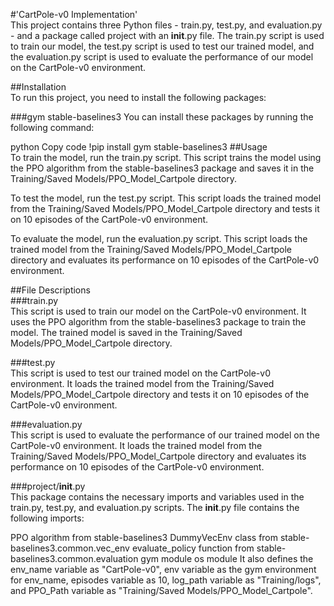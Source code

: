 #'CartPole-v0 Implementation'\
This project contains three Python files - train.py, test.py, and evaluation.py - and a package called project with an __init__.py file. The train.py script is used to train our model, the test.py script is used to test our trained model, and the evaluation.py script is used to evaluate the performance of our model on the CartPole-v0 environment.

##Installation\
To run this project, you need to install the following packages:

###gym
stable-baselines3
You can install these packages by running the following command:

python
Copy code
!pip install gym stable-baselines3
##Usage\
To train the model, run the train.py script. This script trains the model using the PPO algorithm from the stable-baselines3 package and saves it in the Training/Saved Models/PPO_Model_Cartpole directory.

To test the model, run the test.py script. This script loads the trained model from the Training/Saved Models/PPO_Model_Cartpole directory and tests it on 10 episodes of the CartPole-v0 environment.

To evaluate the model, run the evaluation.py script. This script loads the trained model from the Training/Saved Models/PPO_Model_Cartpole directory and evaluates its performance on 10 episodes of the CartPole-v0 environment.

##File Descriptions\
###train.py\
This script is used to train our model on the CartPole-v0 environment. It uses the PPO algorithm from the stable-baselines3 package to train the model. The trained model is saved in the Training/Saved Models/PPO_Model_Cartpole directory.

###test.py\
This script is used to test our trained model on the CartPole-v0 environment. It loads the trained model from the Training/Saved Models/PPO_Model_Cartpole directory and tests it on 10 episodes of the CartPole-v0 environment.

###evaluation.py\
This script is used to evaluate the performance of our trained model on the CartPole-v0 environment. It loads the trained model from the Training/Saved Models/PPO_Model_Cartpole directory and evaluates its performance on 10 episodes of the CartPole-v0 environment.

###project/__init__.py\
This package contains the necessary imports and variables used in the train.py, test.py, and evaluation.py scripts. The __init__.py file contains the following imports:

PPO algorithm from stable-baselines3
DummyVecEnv class from stable-baselines3.common.vec_env
evaluate_policy function from stable-baselines3.common.evaluation
gym module
os module
It also defines the env_name variable as "CartPole-v0", env variable as the gym environment for env_name, episodes variable as 10, log_path variable as "Training/logs", and PPO_Path variable as "Training/Saved Models/PPO_Model_Cartpole".
